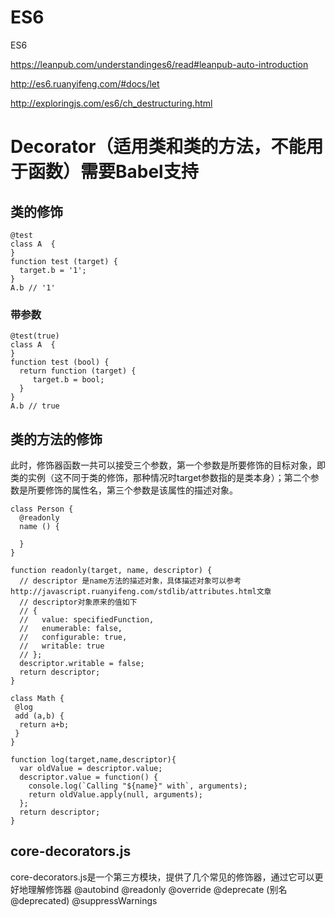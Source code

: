 # ES6

ES6 

https://leanpub.com/understandinges6/read#leanpub-auto-introduction

http://es6.ruanyifeng.com/#docs/let

http://exploringjs.com/es6/ch_destructuring.html


# Decorator（适用类和类的方法，不能用于函数）需要Babel支持

## 类的修饰
```
@test
class A  {
}
function test (target) {
  target.b = '1';
}
A.b // '1'
```

### 带参数
```
@test(true)
class A  {
}
function test (bool) {
  return function (target) {
     target.b = bool;
  }
}
A.b // true
```

## 类的方法的修饰
此时，修饰器函数一共可以接受三个参数，第一个参数是所要修饰的目标对象，即类的实例（这不同于类的修饰，那种情况时target参数指的是类本身）；第二个参数是所要修饰的属性名，第三个参数是该属性的描述对象。

```
class Person {
  @readonly
  name () {

  }    
}

function readonly(target, name, descriptor) {
  // descriptor 是name方法的描述对象，具体描述对象可以参考 http://javascript.ruanyifeng.com/stdlib/attributes.html文章
  // descriptor对象原来的值如下
  // {
  //   value: specifiedFunction,
  //   enumerable: false,
  //   configurable: true,
  //   writable: true
  // };
  descriptor.writable = false;
  return descriptor;
}
```

```
class Math {
 @log
 add (a,b) {
  return a+b;
 }
}

function log(target,name,descriptor){
  var oldValue = descriptor.value;
  descriptor.value = function() {
    console.log(`Calling "${name}" with`, arguments);
    return oldValue.apply(null, arguments);
  };
  return descriptor;
}

```

## core-decorators.js
core-decorators.js是一个第三方模块，提供了几个常见的修饰器，通过它可以更好地理解修饰器
@autobind
@readonly
@override
@deprecate (别名@deprecated)
@suppressWarnings

